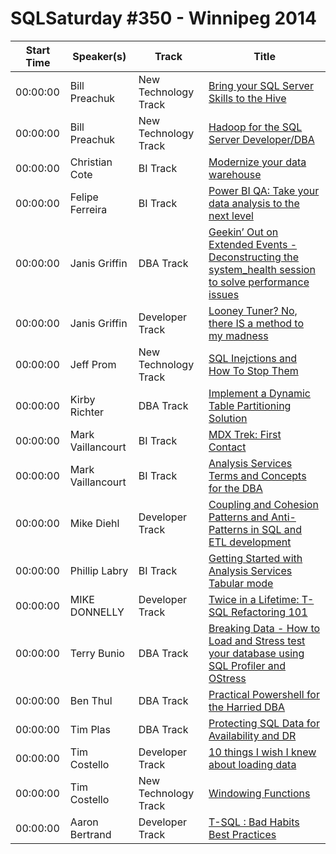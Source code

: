 # SQLSaturday #350 - Winnipeg 2014
Start Time|Speaker(s)|Track|Title
---|---|---|---
00:00:00|Bill Preachuk|New Technology Track|[Bring your SQL Server Skills to the Hive ](10614.md)
00:00:00|Bill Preachuk|New Technology Track|[Hadoop for the SQL Server Developer/DBA](10615.md)
00:00:00|Christian Cote|BI Track|[Modernize your data warehouse](11577.md)
00:00:00|Felipe Ferreira|BI Track|[Power BI QA: Take your data analysis to the next level](14234.md)
00:00:00|Janis Griffin|DBA Track|[Geekin’ Out on Extended Events -Deconstructing the system_health session to solve performance issues](15729.md)
00:00:00|Janis Griffin|Developer Track|[Looney Tuner?  No, there IS a method to my madness](15730.md)
00:00:00|Jeff Prom|New Technology Track|[SQL Inejctions and How To Stop Them](16376.md)
00:00:00|Kirby Richter|DBA Track|[Implement a Dynamic Table Partitioning Solution](18391.md)
00:00:00|Mark Vaillancourt|BI Track|[MDX Trek: First Contact](19656.md)
00:00:00|Mark Vaillancourt|BI Track|[Analysis Services Terms and Concepts for the DBA](19658.md)
00:00:00|Mike Diehl|Developer Track|[Coupling and Cohesion Patterns and Anti-Patterns in SQL and ETL development](20678.md)
00:00:00|Phillip Labry|BI Track|[Getting Started with Analysis Services Tabular mode](22125.md)
00:00:00|MIKE DONNELLY|Developer Track|[Twice in a Lifetime: T-SQL Refactoring 101](24986.md)
00:00:00|Terry Bunio|DBA Track|[Breaking Data - How to Load and Stress test your database using SQL Profiler and OStress](26047.md)
00:00:00|Ben Thul|DBA Track|[Practical Powershell for the Harried DBA](26550.md)
00:00:00|Tim Plas|DBA Track|[Protecting SQL Data for Availability and DR](26591.md)
00:00:00|Tim Costello|Developer Track|[10 things I wish I knew about loading data](26806.md)
00:00:00|Tim Costello|New Technology Track|[Windowing Functions](26809.md)
00:00:00|Aaron Bertrand|Developer Track|[T-SQL : Bad Habits  Best Practices](8923.md)
